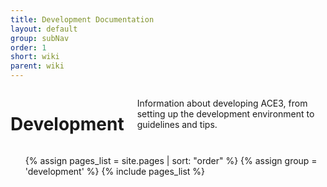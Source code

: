 ```yaml
---
title: Development Documentation
layout: default
group: subNav
order: 1
short: wiki
parent: wiki
---
```


<div class="row">
    <div class="large-4 medium-4 columns">
        <h1>Development</h1>
        <p>Information about developing ACE3, from setting up the development environment to guidelines and tips.</p>
    </div>
    <div class="large-8 medium-8 columns">
        <nav>
            <ul>
                {% assign pages_list = site.pages | sort: "order" %}
                {% assign group = 'development' %}
                {% include pages_list %}
            </ul>
        </nav>
    </div>
</div>
